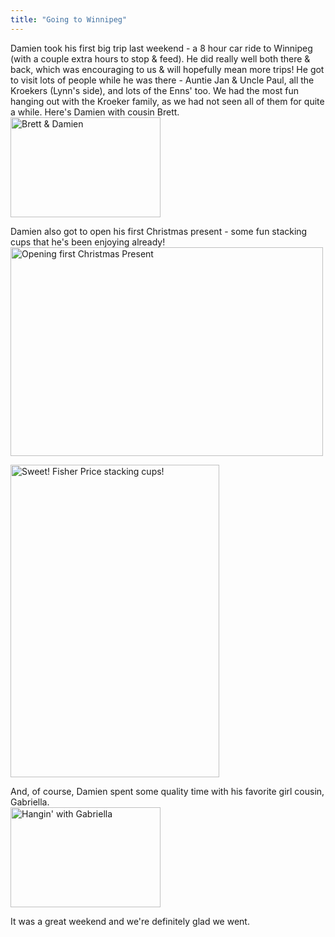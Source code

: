```yaml
---
title: "Going to Winnipeg"
---
```

<p>Damien took his first big trip last weekend - a 8 hour car ride to Winnipeg (with a couple extra hours to stop &amp; feed).  He did really well both there &amp; back, which was encouraging to us &amp; will hopefully mean more trips!  He got to visit lots of people while he was there - Auntie Jan &amp; Uncle Paul, all the Kroekers (Lynn's side), and lots of the Enns' too.  We had the most fun hanging out with the Kroeker family, as we had not seen all of them for quite a while.  Here's Damien with cousin Brett.<br />
<a href="https://www.flickr.com/photos/lemon/2108154031/" class="tt-flickr"><img src="https://farm3.static.flickr.com/2188/2108154031_0258f9a5a8_m.jpg" alt="Brett & Damien" width="240" height="160" border="0" /></a></p>
<p>Damien also got to open his first Christmas present - some fun stacking cups that he's been enjoying already!<br />
 <a href="https://www.flickr.com/photos/lemon/2108930376/" class="tt-flickr"><img src="https://farm3.static.flickr.com/2334/2108930376_dcc862cd29.jpg" alt="Opening first Christmas Present" width="500" height="334" border="0" /></a></p>
<p><a href="https://www.flickr.com/photos/lemon/2108930566/" class="tt-flickr"><img src="https://farm3.static.flickr.com/2341/2108930566_a326de9bd6.jpg" alt="Sweet!  Fisher Price stacking cups!" width="334" height="500" border="0" /></a></p>
<p>And, of course, Damien spent some quality time with his favorite girl cousin, Gabriella.<br />
<a href="https://www.flickr.com/photos/lemon/2108154611/" class="tt-flickr"><img src="https://farm3.static.flickr.com/2016/2108154611_2a5206f64f_m.jpg" alt="Hangin' with Gabriella" width="240" height="160" border="0" /></a></p>
<p>It was a great weekend and we're definitely glad we went.</p>
